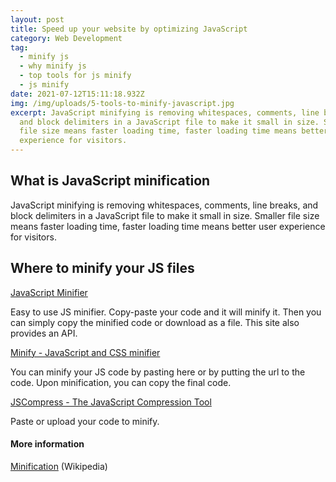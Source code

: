 ```yaml
---
layout: post
title: Speed up your website by optimizing JavaScript
category: Web Development
tag:
  - minify js
  - why minify js
  - top tools for js minify
  - js minify
date: 2021-07-12T15:11:18.932Z
img: /img/uploads/5-tools-to-minify-javascript.jpg
excerpt: JavaScript minifying is removing whitespaces, comments, line breaks,
  and block delimiters in a JavaScript file to make it small in size. Smaller
  file size means faster loading time, faster loading time means better user
  experience for visitors.
---
```

## What is JavaScript minification

JavaScript minifying is removing whitespaces, comments, line breaks, and block delimiters in a JavaScript file to make it small in size. Smaller file size means faster loading time, faster loading time means better user experience for visitors.

## Where to minify your JS files

[JavaScript Minifier](https://javascript-minifier.com/)

Easy to use JS minifier. Copy-paste your code and it will minify it. Then you can simply copy the minified code or download as a file. This site also provides an API.





[Minify - JavaScript and CSS minifier](https://www.minifier.org/)

You can minify your JS code by pasting here or by putting the url to the code. Upon minification, you can copy the final code.





[JSCompress - The JavaScript Compression Tool](https://jscompress.com/)

Paste or upload your code to minify. 







#### More information

[Minification](http://en.wikipedia.org/wiki/Minification_(programming)) (Wikipedia)